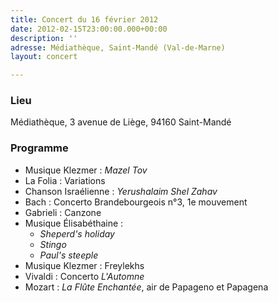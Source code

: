 ```yaml
---
title: Concert du 16 février 2012
date: 2012-02-15T23:00:00.000+00:00
description: ''
adresse: Médiathèque, Saint-Mandé (Val-de-Marne)
layout: concert

---
```

### Lieu

Médiathèque, 3 avenue de Liège, 94160 Saint-Mandé

### Programme

* Musique Klezmer : _Mazel Tov_
* La Folia : Variations
* Chanson Israélienne : _Yerushalaim Shel Zahav_
* Bach : Concerto Brandebourgeois n°3, 1e mouvement
* Gabrieli : Canzone
* Musique Élisabéthaine :
  * _Sheperd's holiday_
  * _Stingo_
  * _Paul's steeple_
* Musique Klezmer : Freylekhs
* Vivaldi : Concerto _L'Automne_
* Mozart : _La Flûte Enchantée_, air de Papageno et Papagena